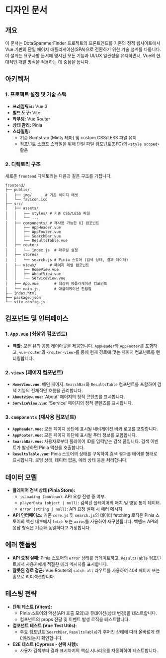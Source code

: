 # 디자인 문서

## 개요

이 문서는 DotaSpammerFinder 프로젝트의 프론트엔드를 기존의 정적 웹사이트에서 Vue 기반의 단일 페이지 애플리케이션(SPA)으로 전환하기 위한 기술 설계를 다룹니다. 이 설계는 요구사항 문서에 명시된 모든 기능과 UI/UX 일관성을 유지하면서, Vue의 현대적인 개발 방식을 적용하는 데 중점을 둡니다.

## 아키텍처

### 1. 프로젝트 설정 및 기술 스택

-   **프레임워크:** Vue 3
-   **빌드 도구:** Vite
-   **라우팅:** Vue Router
-   **상태 관리:** Pinia
-   **스타일링:**
    -   기존 Bootstrap (Minty 테마) 및 custom CSS/LESS 파일 유지
    -   컴포넌트 스코프 스타일을 위해 단일 파일 컴포넌트(SFC)의 `<style scoped>` 활용

### 2. 디렉토리 구조

새로운 `frontend` 디렉토리는 다음과 같은 구조를 가집니다.

```
frontend/
├── public/
│   ├── img/      # 기존 이미지 에셋
│   └── favicon.ico
├── src/
│   ├── assets/
│   │   ├── styles/ # 기존 CSS/LESS 파일
│   │   └── ...
│   ├── components/ # 재사용 가능한 UI 컴포넌트
│   │   ├── AppHeader.vue
│   │   ├── AppFooter.vue
│   │   ├── SearchBar.vue
│   │   └── ResultsTable.vue
│   ├── router/
│   │   └── index.js  # 라우팅 설정
│   ├── stores/
│   │   └── search.js # Pinia 스토어 (검색 상태, 결과 데이터)
│   ├── views/      # 페이지 레벨 컴포넌트
│   │   ├── HomeView.vue
│   │   ├── AboutView.vue
│   │   └── ServiceView.vue
│   ├── App.vue       # 최상위 애플리케이션 컴포넌트
│   └── main.js       # 애플리케이션 진입점
├── index.html
├── package.json
└── vite.config.js
```

## 컴포넌트 및 인터페이스

### 1. `App.vue` (최상위 컴포넌트)

-   **역할:** 모든 뷰의 공통 레이아웃을 제공합니다. `AppHeader`와 `AppFooter`를 포함하고, `vue-router`의 `<router-view>`를 통해 현재 경로에 맞는 페이지 컴포넌트를 렌더링합니다.

### 2. `views` (페이지 컴포넌트)

-   **`HomeView.vue`:** 메인 페이지. `SearchBar`와 `ResultsTable` 컴포넌트를 포함하여 검색 기능의 전체적인 흐름을 관리합니다.
-   **`AboutView.vue`:** 'About' 페이지의 정적 콘텐츠를 표시합니다.
-   **`ServiceView.vue`:** 'Service' 페이지의 정적 콘텐츠를 표시합니다.

### 3. `components` (재사용 컴포넌트)

-   **`AppHeader.vue`:** 모든 페이지 상단에 표시될 네비게이션 바와 로고를 포함합니다.
-   **`AppFooter.vue`:** 모든 페이지 하단에 표시될 푸터 정보를 포함합니다.
-   **`SearchBar.vue`:** 사용자로부터 플레이어 ID를 입력받는 검색 폼입니다. 검색 이벤트가 발생하면 Pinia 액션을 호출합니다.
-   **`ResultsTable.vue`:** Pinia 스토어의 상태를 구독하여 검색 결과를 테이블 형태로 표시합니다. 로딩 상태, 데이터 없음, 에러 상태 등을 처리합니다.

## 데이터 모델

-   **플레이어 검색 상태 (Pinia Store):**
    -   `isLoading (boolean)`: API 요청 진행 중 여부.
    -   `playerData (object | null)`: 검색된 플레이어의 매치 및 영웅 통계 데이터.
    -   `error (string | null)`: API 요청 실패 시 에러 메시지.
-   **API 인터페이스:** 기존 `core.js` 및 `search.js`의 데이터 fetching 로직은 Pinia 스토어의 액션 내부에서 `fetch` 또는 `axios`를 사용하여 재구현됩니다. 백엔드 API의 응답 형식은 기존과 동일하다고 가정합니다.

## 에러 핸들링

-   **API 요청 실패:** Pinia 스토어의 `error` 상태를 업데이트하고, `ResultsTable` 컴포넌트에서 사용자에게 적절한 에러 메시지를 표시합니다.
-   **잘못된 경로 접근:** Vue Router의 `catch-all` 라우트를 사용하여 404 페이지 또는 홈으로 리디렉션합니다.

## 테스팅 전략

-   **단위 테스트 (Vitest):**
    -   Pinia 스토어의 액션(API 호출 모의)과 뮤테이션(상태 변경)을 테스트합니다.
    -   컴포넌트의 props 전달 및 이벤트 발생 로직을 테스트합니다.
-   **컴포넌트 테스트 (Vue Test Utils):**
    -   주요 컴포넌트(`SearchBar`, `ResultsTable`)가 주어진 상태에 따라 올바르게 렌더링되는지 확인합니다.
-   **E2E 테스트 (Cypress - 선택 사항):**
    -   사용자 검색부터 결과 표시까지의 핵심 시나리오를 자동화하여 테스트합니다.